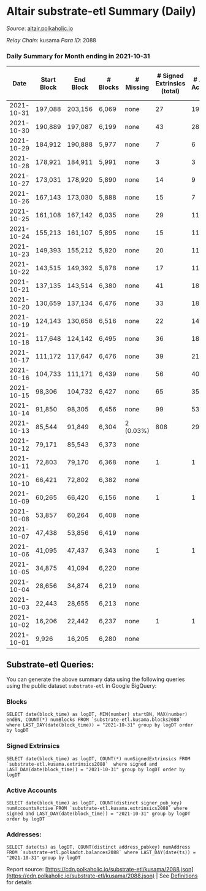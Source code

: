 # Altair substrate-etl Summary (Daily)

_Source_: [altair.polkaholic.io](https://altair.polkaholic.io)

*Relay Chain*: kusama
*Para ID*: 2088



### Daily Summary for Month ending in 2021-10-31


| Date | Start Block | End Block | # Blocks | # Missing | # Signed Extrinsics (total) | # Active Accounts | # Addresses with Balances | # Events | # Transfers | # XCM Transfers In | # XCM Transfers Out |
| ---- | ----------- | --------- | -------- | --------- | --------------------------- | ----------------- | ------------------------- | -------- | ----------- | ------------------ | ------------------- |
| 2021-10-31 | 197,088 | 203,156 | 6,069 | none  | 27 | 19 | 11,590 | 12,169 |   |   |   |
| 2021-10-30 | 190,889 | 197,087 | 6,199 | none  | 43 | 28 | 11,588 | 12,444 |   |   |   |
| 2021-10-29 | 184,912 | 190,888 | 5,977 | none  | 7 | 6 | 11,578 | 11,965 |   |   |   |
| 2021-10-28 | 178,921 | 184,911 | 5,991 | none  | 3 | 3 | 11,578 | 11,988 |   |   |   |
| 2021-10-27 | 173,031 | 178,920 | 5,890 | none  | 14 | 9 | 11,578 | 11,797 |   |   |   |
| 2021-10-26 | 167,143 | 173,030 | 5,888 | none  | 15 | 7 | 11,578 | 11,795 |   |   |   |
| 2021-10-25 | 161,108 | 167,142 | 6,035 | none  | 29 | 11 |  | 12,102 |   |   |   |
| 2021-10-24 | 155,213 | 161,107 | 5,895 | none  | 15 | 11 | 11,578 | 11,808 |   |   |   |
| 2021-10-23 | 149,393 | 155,212 | 5,820 | none  | 20 | 11 | 11,578 | 11,665 |   |   |   |
| 2021-10-22 | 143,515 | 149,392 | 5,878 | none  | 17 | 11 | 11,577 | 11,776 |   |   |   |
| 2021-10-21 | 137,135 | 143,514 | 6,380 | none  | 41 | 18 | 11,577 | 12,804 |   |   |   |
| 2021-10-20 | 130,659 | 137,134 | 6,476 | none  | 33 | 18 | 11,577 | 12,989 |   |   |   |
| 2021-10-19 | 124,143 | 130,658 | 6,516 | none  | 22 | 14 | 11,575 | 13,058 |   |   |   |
| 2021-10-18 | 117,648 | 124,142 | 6,495 | none  | 36 | 18 | 11,575 | 13,029 |   |   |   |
| 2021-10-17 | 111,172 | 117,647 | 6,476 | none  | 39 | 21 | 11,574 | 12,995 |   |   |   |
| 2021-10-16 | 104,733 | 111,171 | 6,439 | none  | 56 | 40 | 11,574 | 12,937 |   |   |   |
| 2021-10-15 | 98,306 | 104,732 | 6,427 | none  | 65 | 35 | 11,571 | 12,924 |   |   |   |
| 2021-10-14 | 91,850 | 98,305 | 6,456 | none  | 99 | 53 | 11,570 | 13,014 |   |   |   |
| 2021-10-13 | 85,544 | 91,849 | 6,304 | 2 (0.03%) | 808 | 29 | 11,567 | 23,043 |   |   |   |
| 2021-10-12 | 79,171 | 85,543 | 6,373 | none  |  |  | 13 | 12,750 |   |   |   |
| 2021-10-11 | 72,803 | 79,170 | 6,368 | none  | 1 | 1 | 13 | 12,740 |   |   |   |
| 2021-10-10 | 66,421 | 72,802 | 6,382 | none  |  |  | 13 | 12,768 |   |   |   |
| 2021-10-09 | 60,265 | 66,420 | 6,156 | none  | 1 | 1 | 13 | 12,316 |   |   |   |
| 2021-10-08 | 53,857 | 60,264 | 6,408 | none  |  |  | 12 | 12,820 |   |   |   |
| 2021-10-07 | 47,438 | 53,856 | 6,419 | none  |  |  | 12 | 12,842 |   |   |   |
| 2021-10-06 | 41,095 | 47,437 | 6,343 | none  | 1 | 1 | 12 | 12,691 |   |   |   |
| 2021-10-05 | 34,875 | 41,094 | 6,220 | none  |  |  | 11 | 12,443 |   |   |   |
| 2021-10-04 | 28,656 | 34,874 | 6,219 | none  |  |  | 11 | 12,442 |   |   |   |
| 2021-10-03 | 22,443 | 28,655 | 6,213 | none  |  |  | 11 | 12,429 |   |   |   |
| 2021-10-02 | 16,206 | 22,442 | 6,237 | none  | 1 | 1 | 11 | 12,478 |   |   |   |
| 2021-10-01 | 9,926 | 16,205 | 6,280 | none  |  |  | 10 | 12,564 |   |   |   |

## Substrate-etl Queries:
You can generate the above summary data using the following queries using the public dataset `substrate-etl` in Google BigQuery:


### Blocks
```
SELECT date(block_time) as logDT, MIN(number) startBN, MAX(number) endBN, COUNT(*) numBlocks FROM `substrate-etl.kusama.blocks2088`  where LAST_DAY(date(block_time)) = "2021-10-31" group by logDT order by logDT
```


### Signed Extrinsics
```
SELECT date(block_time) as logDT, COUNT(*) numSignedExtrinsics FROM `substrate-etl.kusama.extrinsics2088`  where signed and LAST_DAY(date(block_time)) = "2021-10-31" group by logDT order by logDT
```


### Active Accounts
```
SELECT date(block_time) as logDT, COUNT(distinct signer_pub_key) numAccountsActive FROM `substrate-etl.kusama.extrinsics2088` where signed and LAST_DAY(date(block_time)) = "2021-10-31" group by logDT order by logDT
```


### Addresses:
```
SELECT date(ts) as logDT, COUNT(distinct address_pubkey) numAddress FROM `substrate-etl.polkadot.balances2088` where LAST_DAY(date(ts)) = "2021-10-31" group by logDT
```



Report source: [https://cdn.polkaholic.io/substrate-etl/kusama/2088.json](https://cdn.polkaholic.io/substrate-etl/kusama/2088.json) | See [Definitions](/DEFINITIONS.md) for details

